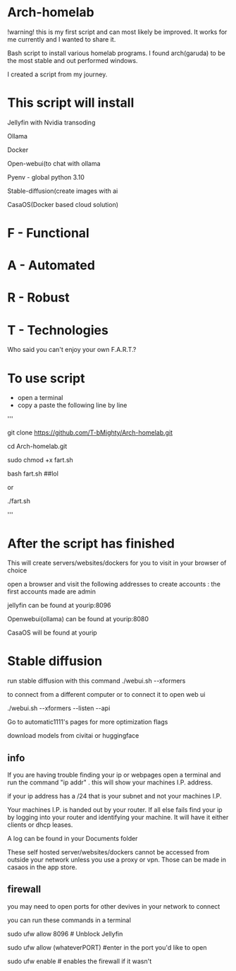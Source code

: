 # Arch-homelab
!warning! this is my first script and can most likely be improved. It works for me currently and I wanted to share it.

Bash script to install various homelab programs. I found arch(garuda) to be the most stable and out performed windows.

I created a script from my journey.

# This script will install 
Jellyfin with Nvidia transoding

Ollama

Docker

Open-webui(to chat with ollama

Pyenv - global python 3.10

Stable-diffusion(create images with ai

CasaOS(Docker based cloud solution)

# F - Functional
# A - Automated
# R - Robust
# T - Technologies

Who said you can't enjoy your own F.A.R.T.?


# To use script

- open a terminal
- copy a paste the following line by line

'''

git clone https://github.com/T-bMighty/Arch-homelab.git

cd Arch-homelab.git

sudo chmod +x fart.sh
 
bash fart.sh ##lol

or

./fart.sh

'''


# After the script has finished 
This will create servers/websites/dockers for you to visit in your browser of choice

open a browser and visit the following addresses to create accounts : the first accounts made are admin

jellyfin can be found at yourip:8096

Openwebui(ollama) can be found at yourip:8080 

CasaOS will be found at yourip

 
# Stable diffusion
run stable diffusion with this command 
./webui.sh --xformers

to connect from a different computer or to connect it to open web ui

./webui.sh --xformers --listen --api

Go to automatic1111's pages for more optimization flags

download models from civitai or huggingface

## info 
If you are having trouble finding your ip or webpages open a terminal and run the command "ip addr" . this will show your machines I.P. address.

if your ip address has a /24 that is your subnet and not your machines I.P.

Your machines I.P. is handed out by your router. If all else fails find your ip by logging into your router and identifying your machine. It will have it either clients or dhcp leases. 


 A log can be found in your Documents folder

 These self hosted server/websites/dockers cannot be accessed from outside your network unless you use a proxy or vpn. Those can be made in casaos in the app store.

 
## firewall
 you may need to open ports for other devives in your network to connect

 you can run these commands in a terminal

 sudo ufw allow 8096 # Unblock Jellyfin

 sudo ufw allow (whateverPORT) #enter in the port you'd like to open

 sudo ufw enable # enables the firewall if it wasn't 

